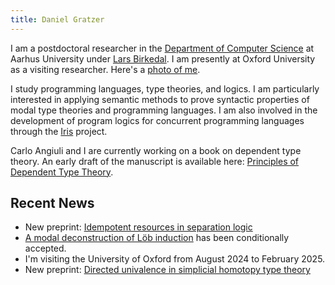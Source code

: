 ```yaml
---
title: Daniel Gratzer
---
```


I am a postdoctoral researcher in the [Department of Computer Science](http://cs.au.dk/) at Aarhus
University under [Lars Birkedal](http://cs.au.dk/~birke). I am presently at Oxford
University as a visiting researcher. Here's a [photo of me](/photo.jpg).

I study programming languages, type theories, and logics. I am particularly interested in applying
semantic methods to prove syntactic properties of modal type theories and programming languages. I
am also involved in the development of program logics for concurrent programming languages through
the [Iris](http://iris-project.org) project.

Carlo Angiuli and I are currently working on a book on dependent type theory. An early draft of the
manuscript is available here: [Principles of Dependent Type Theory](./papers/type-theory-book.pdf).

## Recent News

 - New preprint:
 [Idempotent resources in separation logic](/papers/idempotent-resources-in-separation-logic.pdf)
 - [A modal deconstruction of Löb induction](/papers/a-modal-deconstruction-of-loeb-induction.pdf)
   has been conditionally accepted.
 - I'm visiting the University of Oxford from August 2024 to February 2025.
 - New preprint:
 [Directed univalence in simplicial homotopy type theory](/papers/directed-univalence-in-simplicial-homotopy-type-theory.pdf)
